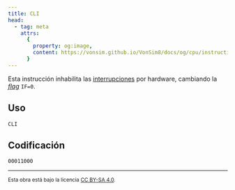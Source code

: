 ```yaml
---
title: CLI
head:
  - tag: meta
    attrs:
      {
        property: og:image,
        content: https://vonsim.github.io/VonSim8/docs/og/cpu/instructions/cli.png,
      }
---
```


Esta instrucción inhabilita las [interrupciones](/VonSim8/docs/cpu/#interrupciones) por hardware, cambiando la [_flag_](/VonSim8/docs/cpu/#flags) `IF=0`.

## Uso

```vonsim
CLI
```

## Codificación

`00011000`

---

<small>Esta obra está bajo la licencia <a target="_blank" rel="license noopener noreferrer" href="http://creativecommons.org/licenses/by-sa/4.0/">CC BY-SA 4.0</a>.</small>
